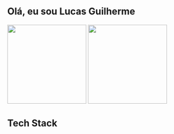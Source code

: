 ## Olá, eu sou Lucas Guilherme

<div>
  <img height="180em" src="https://github-readme-stats.vercel.app/api?username=luksdevbr&show_icons=true&theme=catppuccin_mocha&include_all_commits=true&count_private=true"/>
  <img height="180em" src="https://github-readme-stats.vercel.app/api/top-langs/?username=luksdevbr&layout=compact&langs_count=16&theme=catppuccin_mocha"/>
</div>

## Tech Stack
<div>
  <img src="https://img.shields.io/badge/html5-%23E34F26.svg?style=for-the-badge&logo=html5&logoColor=white" alt="" />
  <img src="https://img.shields.io/badge/css3-%231572B6.svg?style=for-the-badge&logo=css3&logoColor=white" alt="" />
  <img src="https://img.shields.io/badge/tailwindcss-%2338B2AC.svg?style=for-the-badge&logo=tailwind-css&logoColor=white" alt="" />
  <img src="https://img.shields.io/badge/javascript-%23323330.svg?style=for-the-badge&logo=javascript&logoColor=%23F7DF1E" alt="" />
  <img src="https://img.shields.io/badge/react-%2320232a.svg?style=for-the-badge&logo=react&logoColor=%2361DAFB" alt="" />
  <img src="https://img.shields.io/badge/Next-black?style=for-the-badge&logo=next.js&logoColor=white" alt="" />
  <img src="https://img.shields.io/badge/node.js-6DA55F?style=for-the-badge&logo=node.js&logoColor=white" alt="" />
  <img src="https://img.shields.io/badge/express.js-%23404d59.svg?style=for-the-badge&logo=express&logoColor=%2361DAFB" alt="" />
  <img src="https://img.shields.io/badge/NPM-%23CB3837.svg?style=for-the-badge&logo=npm&logoColor=white" alt="" />
  <img src="https://img.shields.io/badge/java-%23ED8B00.svg?style=for-the-badge&logo=openjdk&logoColor=white" alt="" />
  <img src="https://img.shields.io/badge/spring-%236DB33F.svg?style=for-the-badge&logo=spring&logoColor=white" alt="" />
  <img src="https://img.shields.io/badge/JWT-black?style=for-the-badge&logo=JSON%20web%20tokens" alt="" />
  <img src="https://img.shields.io/badge/postgres-%23316192.svg?style=for-the-badge&logo=postgresql&logoColor=white" alt="" />
  <img src="https://img.shields.io/badge/Electron-191970?style=for-the-badge&logo=Electron&logoColor=white" alt="" />
  <img src="https://img.shields.io/badge/latex-%23008080.svg?style=for-the-badge&logo=latex&logoColor=white" alt="" />
  <img src="https://img.shields.io/badge/markdown-%23000000.svg?style=for-the-badge&logo=markdown&logoColor=white" alt="" />
</div>
